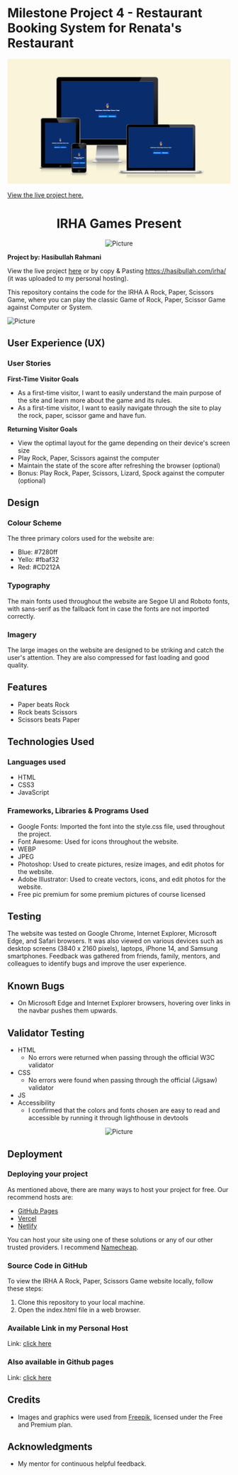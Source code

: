 # Milestone Project 4 - Restaurant Booking System for Renata's Restaurant

![All devices](https://github.com/ihr2295/irha_games/blob/main/assets/images/screenshot_1.png)

[View the live project here.](https://ihr2295.github.io/irha_games/)

<h1 align="center">IRHA Games Present</h1>

<p align="center">
  <img src="https://hasibullah.com/as/logo4.jpg" alt="Picture">
</p>

**Project by: Hasibullah Rahmani**

View the live project [here](https://hasibullah.com/irha) or by copy & Pasting https://hasibullah.com/irha/ (it was uploaded to my personal hosting).

This repository contains the code for the IRHA A Rock, Paper, Scissors Game, where you can play the classic Game of Rock, Paper, Scissor Game against Computer or System.

![Picture](https://hasibullah.com/as/screenshot.PNG)

## User Experience (UX)

### User Stories

**First-Time Visitor Goals**
- As a first-time visitor, I want to easily understand the main purpose of the site and learn more about the game and its rules.
- As a first-time visitor, I want to easily navigate through the site to play the rock, paper, scissor game and have fun.


**Returning Visitor Goals**
- View the optimal layout for the game depending on their device's screen size
- Play Rock, Paper, Scissors against the computer
- Maintain the state of the score after refreshing the browser (optional)
- Bonus: Play Rock, Paper, Scissors, Lizard, Spock against the computer (optional)



## Design

### Colour Scheme

The three primary colors used for the website are:
- Blue: #7280ff
- Yello: #fbaf32
- Red: #CD212A

### Typography

The main fonts used throughout the website are Segoe UI and Roboto fonts, with sans-serif as the fallback font in case the fonts are not imported correctly.

### Imagery

The large images on the website are designed to be striking and catch the user's attention. They are also compressed for fast loading and good quality.

## Features

- Paper beats Rock
- Rock beats Scissors
- Scissors beats Paper

## Technologies Used

### Languages used

- HTML
- CSS3
- JavaScript

### Frameworks, Libraries & Programs Used

- Google Fonts: Imported the font into the style.css file, used throughout the project.
- Font Awesome: Used for icons throughout the website.
- WEBP
- JPEG
- Photoshop: Used to create pictures, resize images, and edit photos for the website.
- Adobe Illustrator: Used to create vectors, icons, and edit photos for the website.
- Free pic premium for some premium pictures of course licensed 

## Testing

The website was tested on Google Chrome, Internet Explorer, Microsoft Edge, and Safari browsers. It was also viewed on various devices such as desktop screens (3840 x 2160 pixels), laptops, iPhone 14, and Samsung smartphones. Feedback was gathered from friends, family, mentors, and colleagues to identify bugs and improve the user experience.

## Known Bugs
- On Microsoft Edge and Internet Explorer browsers, hovering over links in the navbar pushes them upwards.

## Validator Testing
- HTML
   - No errors were returned when passing through the official W3C validator
- CSS
  - No errors were found when passing through the official (Jigsaw) validator
- JS
- Accessibility
  - I confirmed that the colors and fonts chosen are easy to read and accessible by running it through lighthouse in devtools

<p align="center">
  <img src="https://hasibullah.com/as/test.PNG" alt="Picture">
</p>

## Deployment
### Deploying your project
As mentioned above, there are many ways to host your project for free. Our recommend hosts are:

- [GitHub Pages](https://pages.github.com/)
- [Vercel](https://vercel.com/)
- [Netlify](https://www.netlify.com/)


You can host your site using one of these solutions or any of our other trusted providers. I recommend [Namecheap](https://www.namecheap.com/).

### Source Code in GitHub

To view the IRHA A Rock, Paper, Scissors Game website locally, follow these steps:
1. Clone this repository to your local machine.
2. Open the index.html file in a web browser.

### Available Link in my Personal Host

Link: [click here](https://hasibullah.com/irha/)

### Also available in Github pages 
Link: [click here](https://ihr2295.github.io/irha_games/src/)

## Credits

- Images and graphics were used from [Freepik](https://www.freepik.com/), licensed under the Free and Premium plan.

## Acknowledgments

- My mentor for continuous helpful feedback.
